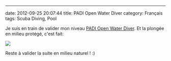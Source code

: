 ---
date: 2012-09-25 20:07:44
title: PADI Open Water Diver
category: Français
tags: Scuba Diving, Pool

Je suis en train de valider mon niveau
[PADI Open Water Diver](http://amzn.com/B003JX0AUK/?tag=kevideld-20). Et la
plongée en milieu protégé, c'est fait:

![](/uploads/2012/padi-open-water-diver-photo.jpg)

Reste à valider la suite en milieu naturel ! :)

